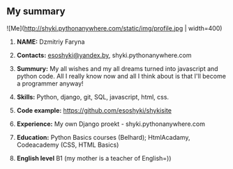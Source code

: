 ## My summary
![Me](http://shyki.pythonanywhere.com/static/img/profile.jpg | width=400)

1. **NAME:** Dzmitriy Faryna

2. **Contacts:** esoshyki@yandex.by, shyki.pythonanywhere.com

3. **Summury:** My all wishes and my all dreams turned into javascript and python code. All I really know now and all I think about is that I'll become a programmer anyway!

4. **Skills:** Python, django, git, SQL, javascript, html, css.

5. **Code example:** https://github.com/esoshyki/shykisite

6. **Experience:** My own Django proekt - shyki.pythonanywhere.com

7. **Education:** Python Basics courses (Belhard); HtmlAcadamy, Codeacademy (CSS, HTML Basics)

8. **English level** B1 (my mother is a teacher of English=))